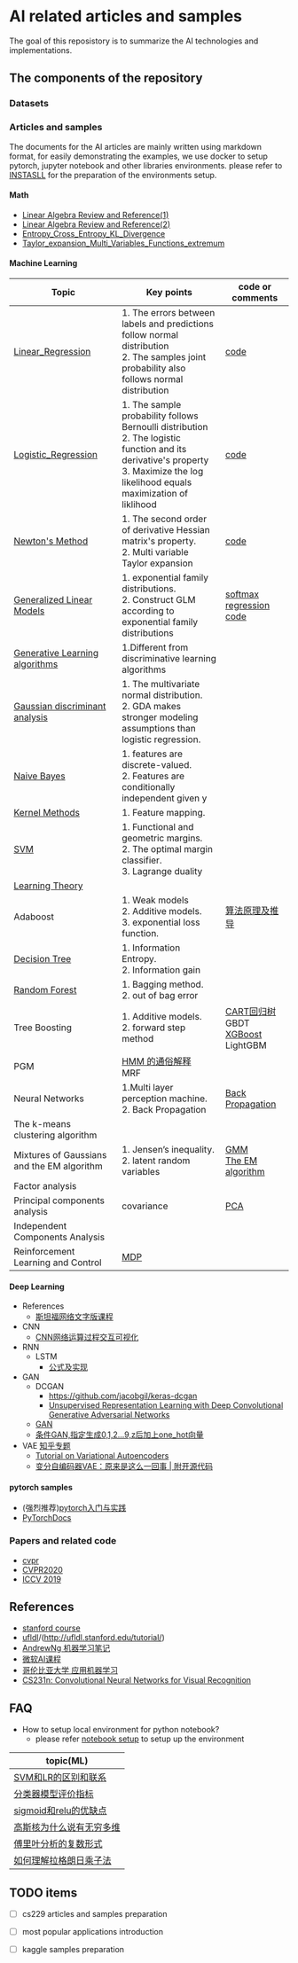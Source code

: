 # AI related articles and samples

The goal of this reposistory is to summarize the AI technologies and implementations.

## The components of the repository

### Datasets


### Articles and samples
  The documents for the AI articles are mainly written using markdown format, for easily demonstrating the examples, we use docker to setup pytorch, jupyter notebook and other libraries environments. please refer to [INSTASLL](./docs/deep_learning/pytorch/manual.md) for the preparation of the environments setup.

#### Math
- [Linear Algebra Review and Reference(1)](http://note.youdao.com/noteshare?id=b7a6cfe77e3906bdb5639d1acec3c88c)
- [Linear Algebra Review and Reference(2)](http://note.youdao.com/noteshare?id=a3dda151febf0da4dc17df5ec918b41b)
- [Entropy_Cross_Entropy_KL_Divergence](http://note.youdao.com/noteshare?id=b996997b7918d6c3fb9f6aa6813aa675)
- [Taylor_expansion_Multi_Variables_Functions_extremum](http://note.youdao.com/noteshare?id=951f44d73e0777672abffc7ef891f2ea)

#### Machine Learning
|              Topic         |          Key points        |  code or comments|
|-------------------------|--------------------------------|-----------------------------|
|[Linear_Regression](http://note.youdao.com/noteshare?id=e3d052b17e33e6a1d9c45b7f8a90d86c/) |1. The errors between labels and predictions follow normal distribution<br>2. The samples joint probability also follows normal distribution|[code](https://github.com/kindlytree/ai/blob/master/samples/ml/linear_regression.ipynb)|
|[Logistic_Regression](http://note.youdao.com/noteshare?id=a62bb63c6a049ce5e0cdc8abfe8ba3fd)|1. The sample probability follows Bernoulli distribution<br>2. The logistic function and its derivative's property <br>3. Maximize the log likelihood equals maximization of liklihood  |[code](https://github.com/kindlytree/ai/blob/master/samples/ml/logistic_regression.ipynb)|
|[Newton's Method](http://note.youdao.com/noteshare?id=57e9b323d4ae19c215c421fcac32b638)|1. The second order of derivative  Hessian matrix's property. <br>2. Multi variable Taylor expansion|[code](https://github.com/kindlytree/ai/blob/master/samples/ml/newton_method.ipynb)|
|[Generalized Linear Models](http://note.youdao.com/noteshare?id=b814a849cf4752746518d4f63ef0d79c)|1. exponential family distributions. <br> 2. Construct GLM according to exponential family distributions  |[softmax regression code](https://github.com/kindlytree/ai/blob/master/samples/ml/softmax_regression.ipynb)|
|[Generative Learning algorithms](http://note.youdao.com/noteshare?id=179205e43731362a960bf52236599fa9)|1.Different from discriminative learning algorithms | |
|[Gaussian discriminant analysis](http://note.youdao.com/noteshare?id=7a34e72665581d2d379ac9a9cdebd0ce) |1. The multivariate normal distribution. <br> 2.  GDA makes stronger modeling assumptions than logistic regression.| | 
|[Naive Bayes](http://note.youdao.com/noteshare?id=0ca8c256d4dcb349dd32b155594426ea) |1. features are discrete-valued. <br> 2. Features are conditionally independent given y | |
|[Kernel Methods](http://note.youdao.com/noteshare?id=5de8fb8eaa20e53517671b7d706bd6c6) |1. Feature mapping.||
|[SVM](http://note.youdao.com/noteshare?id=04eb156cc9eb0137844a2a381f3f1668) |1. Functional and geometric margins. <br> 2. The optimal margin classifier. <br>3. Lagrange duality  | |
|[Learning Theory](https://note.youdao.com/ynoteshare1/index.html?id=85c244e8f122dc38842208d7c6f0bfe4&type=note) | |
|Adaboost | 1. Weak models <br> 2. Additive models. <br> 3. exponential loss function. |[算法原理及推导](https://www.cnblogs.com/liuwu265/p/4692347.html) |
|[Decision Tree](https://blog.csdn.net/jiaoyangwm/article/details/79525237) |1. Information Entropy. <br> 2. Information gain | |
|[Random Forest](https://blog.csdn.net/weixin_41940752/article/details/98717868) |1. Bagging method. <br> 2. out of bag error | |
|Tree Boosting |1. Additive models. <br> 2. forward step method|[CART回归树](http://note.youdao.com/noteshare?id=922bd61daea279fed55ac3359c4f9cd3)  <br> GBDT <br> [XGBoost](https://blog.csdn.net/u014411730/article/details/78796890)<br> LightGBM|
|PGM| [HMM 的通俗解释](https://zhuanlan.zhihu.com/p/25963621) <br> MRF||
|Neural Networks|1.Multi layer perception machine. <br> 2. Back Propagation|[Back Propagation](http://ufldl.stanford.edu/tutorial/supervised/MultiLayerNeuralNetworks/) |
|The k-means clustering algorithm | |
|Mixtures of Gaussians and the EM algorithm |1. Jensen’s inequality. <br> 2. latent random variables |[GMM](http://note.youdao.com/noteshare?id=611be89d2eeb9c40c79bc5f5e86bc022) <br> [The EM algorithm](https://www.cnblogs.com/bigmoyan/p/4550375.html)|
|Factor analysis| |
|Principal components analysis| covariance |[PCA](https://blog.csdn.net/program_developer/article/details/80632779) |
|Independent Components Analysis| |
|Reinforcement Learning and Control| [MDP](https://blog.csdn.net/unixtch/article/details/78922936) |

#### Deep Learning
- References
  - [斯坦福网络文字版课程](http://ufldl.stanford.edu/tutorial/)
- CNN
    - [CNN网络运算过程交互可视化](https://poloclub.github.io/cnn-explainer/)
- RNN
    - LSTM
        - [公式及实现](http://note.youdao.com/noteshare?id=84b5e5bad8db62a45682c5b928a4e9a8&sub=5708D04E282940B3922FAA10C096CBE8)
- GAN
  - DCGAN
    - https://github.com/jacobgil/keras-dcgan
    - [Unsupervised Representation Learning with Deep Convolutional Generative Adversarial Networks](https://arxiv.org/abs/1511.06434)
  - [GAN](https://arxiv.org/abs/1406.2661)
  - [条件GAN,指定生成0,1,2...9,z后加上one_hot向量](https://blog.csdn.net/hiudawn/article/details/80752084)
- VAE [知乎专题](https://zhuanlan.zhihu.com/p/22464760)
  - [Tutorial on Variational Autoencoders](https://arxiv.org/abs/1606.05908)
  - [变分自编码器VAE：原来是这么一回事 | 附开源代码](https://zhuanlan.zhihu.com/p/34998569)

#### pytorch samples
- (强烈推荐)[pytorch入门与实践](https://github.com/chenyuntc/pytorch-book)
- [PyTorchDocs](https://github.com/fendouai/PyTorchDocs)

### Papers and related code
- [cvpr](https://github.com/Sophia-11/Awesome-CVPR-Paper)
- [CVPR2020](https://github.com/extreme-assistant/CVPR2020-Paper-Code-Interpretation/blob/master/CVPR2020.md)
- [ICCV 2019](https://github.com/extreme-assistant/iccv2019)

## References
- [stanford course](http://cs229.stanford.edu/syllabus.html)
- [ufldl](http://ufldl.stanford.edu/wiki/index.php/UFLDL_Tutorial)/(http://ufldl.stanford.edu/tutorial/)
- [AndrewNg 机器学习笔记](https://github.com/fengdu78/Coursera-ML-AndrewNg-Notes/tree/master/markdown)
- [微软AI课程](https://github.com/microsoft/ai-edu)
- [哥伦比亚大学 应用机器学习](https://www.cs.columbia.edu/~amueller/comsw4995s20/schedule/)
- [CS231n: Convolutional Neural Networks for Visual Recognition](http://cs231n.stanford.edu/)

## FAQ
- How to setup local environment for python notebook?
  - please refer [notebook setup](./docs/deep_learning/pytorch/manual.md) to setup up the environment
  
| topic(ML) |
|-------|
|[SVM和LR的区别和联系](https://blog.csdn.net/qq_35945399/article/details/81175772)|
|[分类器模型评价指标](https://blog.csdn.net/guohecang/article/details/52276548)|
|[sigmoid和relu的优缺点](https://blog.csdn.net/u011684265/article/details/78039280)|
|[高斯核为什么说有无穷多维](https://www.zhihu.com/question/35602879)|
|[傅里叶分析的复数形式](https://www.zhihu.com/question/20977844/answer/99503904)|
|[如何理解拉格朗日乘子法](https://www.zhihu.com/question/38586401/answer/105273125)|

## TODO items
- [ ] cs229 articles and samples preparation
- [ ] most popular applications introduction
- [ ] kaggle samples preparation

